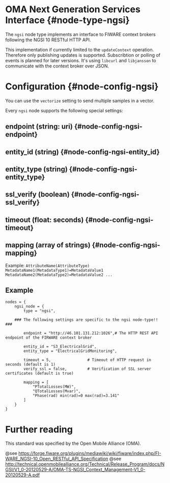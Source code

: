 # OMA Next Generation Services Interface {#node-type-ngsi}

The `ngsi` node type implements an interface to FIWARE context brokers following the NGSI 10 RESTful HTTP API.

This implementation if currently limited to the `updateContext` operation.
Therefore only publishing updates is supported. Subscribtion or polling of events is planned for later versions.
It's using `libcurl` and `libjansson` to communicate with the context broker over JSON.

# Configuration {#node-config-ngsi}

You can use the `vectorize` setting to send multiple samples in a vector.

Every `ngsi` node supports the following special settings:

## endpoint (string: uri) {#node-config-ngsi-endpoint}

## entity_id (string) {#node-config-ngsi-entity_id}

## entity_type (string) {#node-config-ngsi-entity_type}

## ssl_verify (boolean) {#node-config-ngsi-ssl_verify}

## timeout (float: seconds) {#node-config-ngsi-timeout}

## mapping (array of strings) {#node-config-ngsi-mapping}

Example: `AttributeName(AttributeType) MetadataName1(MetadataType1)=MetadataValue1 MetadataName2(MetadataType2)=MetadataValue2 ...`

## Example

	nodes = {
		ngsi_node = {
			type = "ngsi",
		
		### The following settings are specific to the ngsi node-type!! ###
	
			endpoint = "http://46.101.131.212:1026",# The HTTP REST API endpoint of the FIRWARE context broker
		
			entity_id = "S3_ElectricalGrid",	
			entity_type = "ElectricalGridMonitoring",
		
			timeout = 5,				# Timeout of HTTP request in seconds (default is 1)
			verify_ssl = false,			# Verification of SSL server certificates (default is true)
	
			mapping = [
				"PTotalLosses(MW)",
				"QTotalLosses(Mvar)",
				"Phase(rad) min(rad)=0 max(rad)=3.141"
			]
		}
	}

# Further reading

This standard was specified by the Open Mobile Alliance (OMA).

@see https://forge.fiware.org/plugins/mediawiki/wiki/fiware/index.php/FI-WARE_NGSI-10_Open_RESTful_API_Specification
@see http://technical.openmobilealliance.org/Technical/Release_Program/docs/NGSI/V1_0-20120529-A/OMA-TS-NGSI_Context_Management-V1_0-20120529-A.pdf